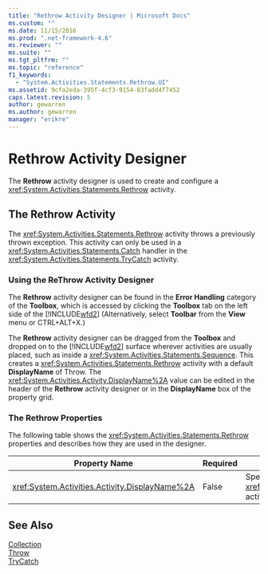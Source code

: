 ```yaml
---
title: "Rethrow Activity Designer | Microsoft Docs"
ms.custom: ""
ms.date: 11/15/2016
ms.prod: ".net-framework-4.6"
ms.reviewer: ""
ms.suite: ""
ms.tgt_pltfrm: ""
ms.topic: "reference"
f1_keywords: 
  - "System.Activities.Statements.Rethrow.UI"
ms.assetid: 9cfa2eda-395f-4cf3-9154-83fadd4f7452
caps.latest.revision: 5
author: gewarren
ms.author: gewarren
manager: "erikre"
---
```

# Rethrow Activity Designer
The **Rethrow** activity designer is used to create and configure a <xref:System.Activities.Statements.Rethrow> activity.  
  
## The Rethrow Activity  
 The <xref:System.Activities.Statements.Rethrow> activity throws a previously thrown exception. This activity can only be used in a <xref:System.Activities.Statements.Catch> handler in the <xref:System.Activities.Statements.TryCatch> activity.  
  
### Using the ReThrow Activity Designer  
 The **Rethrow** activity designer can be found in the **Error Handling** category of the **Toolbox**, which is accessed by clicking the **Toolbox** tab on the left side of the [!INCLUDE[wfd2](../includes/wfd2-md.md)] (Alternatively, select **Toolbar** from the **View** menu or CTRL+ALT+X.)  
  
 The **Rethrow** activity designer can be dragged from the **Toolbox** and dropped on to the [!INCLUDE[wfd2](../includes/wfd2-md.md)] surface wherever activities are usually placed, such as inside a <xref:System.Activities.Statements.Sequence>. This creates a <xref:System.Activities.Statements.Rethrow> activity with a default **DisplayName** of Throw. The <xref:System.Activities.Activity.DisplayName%2A> value can be edited in the header of the **Rethrow** activity designer or in the **DisplayName** box of the property grid.  
  
### The Rethrow Properties  
 The following table shows the <xref:System.Activities.Statements.Rethrow> properties and describes how they are used in the designer.  
  
|Property Name|Required|Usage|  
|-------------------|--------------|-----------|  
|<xref:System.Activities.Activity.DisplayName%2A>|False|Specifies the optional friendly name of the <xref:System.Activities.Statements.Rethrow> activity. The default is Rethrow.|  
  
## See Also  
 [Collection](../workflow-designer/collection-activity-designers.md)   
 [Throw](../workflow-designer/throw-activity-designer.md)   
 [TryCatch](../workflow-designer/trycatch-activity-designer.md)